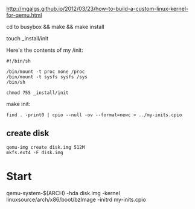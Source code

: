 http://mgalgs.github.io/2012/03/23/how-to-build-a-custom-linux-kernel-for-qemu.html

cd to busybox && make && make install

touch _install/init

Here's the contents of my /init:
```
#!/bin/sh

/bin/mount -t proc none /proc
/bin/mount -t sysfs sysfs /sys
/bin/sh
```

```
chmod 755 _install/init
```

make init:
```
find . -print0 | cpio --null -ov --format=newc > ../my-inits.cpio
```

## create disk

```
qemu-img create disk.img 512M
mkfs.ext4 -F disk.img
```

# Start

qemu-system-$(ARCH) -hda disk.img -kernel linuxsource/arch/x86/boot/bzImage -initrd my-inits.cpio






